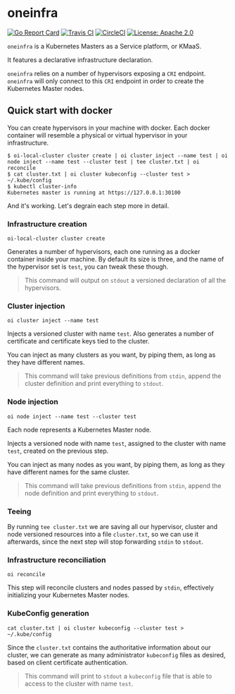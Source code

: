 # oneinfra

[![Go Report Card](https://goreportcard.com/badge/github.com/oneinfra/oneinfra)](https://goreportcard.com/report/github.com/oneinfra/oneinfra)
[![Travis CI](https://travis-ci.org/oneinfra/oneinfra.svg?branch=master)](https://travis-ci.org/oneinfra/oneinfra)
[![CircleCI](https://circleci.com/gh/oneinfra/oneinfra.svg?style=svg)](https://circleci.com/gh/oneinfra/oneinfra)
[![License: Apache 2.0](https://img.shields.io/badge/License-Apache2.0-green.svg)](https://opensource.org/licenses/Apache-2.0)

`oneinfra` is a Kubernetes Masters as a Service platform, or KMaaS.

It features a declarative infrastructure declaration.

`oneinfra` relies on a number of hypervisors exposing a `CRI`
endpoint. `oneinfra` will only connect to this `CRI` endpoint in order
to create the Kubernetes Master nodes.

## Quick start with docker

You can create hypervisors in your machine with docker. Each docker
container will resemble a physical or virtual hypervisor in your
infrastructure.

```
$ oi-local-cluster cluster create | oi cluster inject --name test | oi node inject --name test --cluster test | tee cluster.txt | oi reconcile
$ cat cluster.txt | oi cluster kubeconfig --cluster test > ~/.kube/config
$ kubectl cluster-info
Kubernetes master is running at https://127.0.0.1:30100
```

And it's working. Let's degrain each step more in detail.

### Infrastructure creation

```
oi-local-cluster cluster create
```

Generates a number of hypervisors, each one running as a docker
container inside your machine. By default its size is three, and the
name of the hypervisor set is `test`, you can tweak these though.

> This command will output on `stdout` a versioned declaration of all
> the hypervisors.

### Cluster injection

```
oi cluster inject --name test
```

Injects a versioned cluster with name `test`. Also generates a number
of certificate and certificate keys tied to the cluster.

You can inject as many clusters as you want, by piping them, as long
as they have different names.

> This command will take previous definitions from `stdin`, append the
> cluster definition and print everything to `stdout`.

### Node injection

```
oi node inject --name test --cluster test
```

Each node represents a Kubernetes Master node.

Injects a versioned node with name `test`, assigned to the cluster
with name `test`, created on the previous step.

You can inject as many nodes as you want, by piping them, as long as
they have different names for the same cluster.

> This command will take previous definitions from `stdin`, append the
> node definition and print everything to `stdout`.

### Teeing

By running `tee cluster.txt` we are saving all our hypervisor, cluster
and node versioned resources into a file `cluster.txt`, so we can use
it afterwards, since the next step will stop forwarding `stdin` to
`stdout`.

### Infrastructure reconciliation

```
oi reconcile
```

This step will reconcile clusters and nodes passed by `stdin`,
effectively initializing your Kubernetes Master nodes.

### KubeConfig generation

```
cat cluster.txt | oi cluster kubeconfig --cluster test > ~/.kube/config
```

Since the `cluster.txt` contains the authoritative information about
our cluster, we can generate as many administrator `kubeconfig` files
as desired, based on client certificate authentication.

> This command will print to `stdout` a `kubeconfig` file that is able
> to access to the cluster with name `test`.
